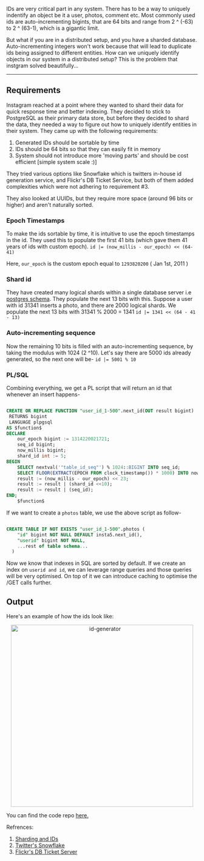 IDs are very critical part in any system. There has to be a way to uniquely indentify an object be it a user, photos, comment etc. Most commonly used ids are auto-incrementing bigints, that are 64 bits and range from 
2 ^ (-63) to 2 ^ (63-1), which is a gigantic limit. 

But what if you are in a distributed setup, and you have a sharded database. Auto-incrementing integers won't work because that will lead to duplicate ids being assigned to different entities. How can we uniquely identify objects in our system in a distributed setup? This is the problem that instgram solved beautifully...

<hr>

## Requirements

Instagram reached at a point where they wanted to shard their data for quick response time and better indexing. They decided to stick to PostgreSQL as their primary data store, but before they decided to shard the data, they needed a way to figure out how to uniquely identify entities in their system. They came up with the following requirements:

1. Generated IDs should be sortable by time
2. IDs should be 64 bits so that they can easily fit in memory
3. System should not introduce more 'moving parts' and should be cost efficient [simple system scale :)]

They tried various options like Snowflake which is twitters in-house id generation service, and Flickr's DB Ticket Service, but both of them added complexities which were not adhering to requirement #3.

They also looked at UUIDs, but they require more space (around 96 bits or higher) and aren't naturally sorted.

### Epoch Timestamps

To make the ids sortable by time, it is intuitive to use the epoch timestamps in the id. They used this to populate the first 41 bits (which gave them 41 years of ids with custom epoch).
    `id |= (now_millis - our_epoch) << (64-41)`

Here, `our_epoch` is the custom epoch equal to `1293820200` ( Jan 1st, 2011 )

### Shard id

They have created many logical shards within a single database server i.e [postgres schema](https://hasura.io/learn/database/postgresql/core-concepts/1-postgresql-schema/#:~:text=Schema%20is%20a%20collection%20of,different%20features%20into%20different%20schemas.). They populate the next 13 bits with this. Suppose a user with id 31341 inserts a photo, and there are 2000 logical shards. We populate the next 13 bits with 31341 % 2000 = 1341
    `id |= 1341 << (64 - 41 - 13)`

### Auto-incrementing sequence

Now the remaining 10 bits is filled with an auto-incrementing sequence, by taking the modulus with 1024 (2 ^10). Let's say there are 5000 ids already generated, so the next one will be-
    `id |= 5001 % 10`

### PL/SQL

Combining everything, we get a PL script that will return an id that whenever an insert happens-

```sql

CREATE OR REPLACE FUNCTION "user_id_1-500".next_id(OUT result bigint)
 RETURNS bigint
 LANGUAGE plpgsql
AS $function$
DECLARE
    our_epoch bigint := 1314220021721;
    seq_id bigint;
    now_millis bigint;
    shard_id int := 5;
BEGIN
    SELECT nextval('"table_id_seq"') % 1024::BIGINT INTO seq_id;
    SELECT FLOOR(EXTRACT(EPOCH FROM clock_timestamp()) * 1000) INTO now_millis;
    result := (now_millis - our_epoch) << 23;
    result := result | (shard_id <<10);
    result := result | (seq_id);
END;
    $function$
```

If we want to create a `photos` table, we use the above script as follow-

```sql

CREATE TABLE IF NOT EXISTS "user_id_1-500".photos (
    "id" bigint NOT NULL DEFAULT insta5.next_id(),
    "userid" bigint NOT NULL,
    ...rest of table schema...
  )
```

Now we know that indexes in SQL are sorted by default. If we create an index on `userid and id`, we can leverage range queries and those queries will be very optimised. On top of it we can introduce caching to optimise the /GET calls further. 

## Output

Here's an example of how the ids look like:
<p align="center">
    <img src="https://user-images.githubusercontent.com/12581295/205492187-4ef1700d-1823-4f10-a9e3-24bdd6b535b8.png"
    alt="id-generator" height=480 width=480/>
</p>

You can find the code repo [here.](https://github.com/shivamsri07/id-generation/tree/main)

Refrences:
1. [Sharding and IDs](https://instagram-engineering.com/sharding-ids-at-instagram-1cf5a71e5a5c)
2. [Twitter's Snowflake](https://blog.twitter.com/engineering/en_us/a/2010/announcing-snowflake)
3. [Flickr's DB Ticket Server](https://code.flickr.net/2010/02/08/ticket-servers-distributed-unique-primary-keys-on-the-cheap/)
